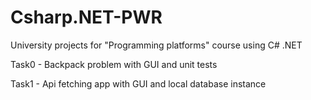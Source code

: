# Csharp.NET-PWR
University projects for "Programming platforms" course using C# .NET  

Task0 - Backpack problem with GUI and unit tests

Task1 - Api fetching app with GUI and local database instance 
